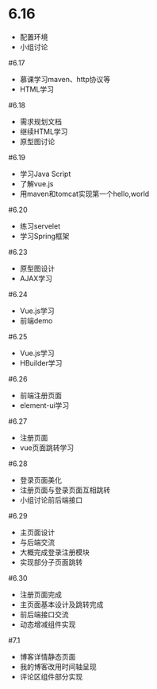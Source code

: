 # 6.16
- 配置环境
- 小组讨论

#6.17
- 慕课学习maven、http协议等
- HTML学习

#6.18
- 需求规划文档
- 继续HTML学习
- 原型图讨论

#6.19
- 学习Java Script
- 了解vue.js
- 用maven和tomcat实现第一个hello,world

#6.20
- 练习servelet
- 学习Spring框架

#6.23
- 原型图设计
- AJAX学习

#6.24
- Vue.js学习
- 前端demo

#6.25
- Vue.js学习
- HBuilder学习

#6.26
- 前端注册页面
- element-ui学习 

#6.27
- 注册页面
- vue页面跳转学习

#6.28
- 登录页面美化
- 注册页面与登录页面互相跳转
- 小组讨论前后端接口

#6.29
- 主页面设计
- 与后端交流
- 大概完成登录注册模块
- 实现部分子页面跳转 

#6.30
- 注册页面完成
- 主页面基本设计及跳转完成
- 前后端接口交流
- 动态增减组件实现

#7.1
- 博客详情静态页面
- 我的博客改用时间轴呈现
- 评论区组件部分实现